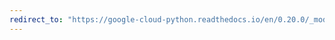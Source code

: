 ```yaml
---
redirect_to: "https://google-cloud-python.readthedocs.io/en/0.20.0/_modules/google/cloud/storage/bucket.html"
---
```

